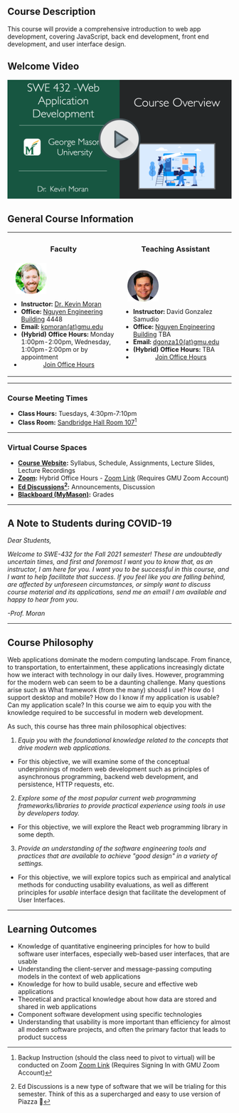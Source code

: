 ## Course Description

This course will provide a comprehensive introduction to web app development, covering JavaScript, back end development, front end development, and user interface design.

## Welcome Video

<div onclick="this.nextElementSibling.style.display='block'; this.style.display='none'">
   <img src="/images/intro-video.png" style="cursor:pointer" />
</div>
<div style="display:none">
    <style>.embed-container { position: relative; padding-bottom: 56.25%; height: 0; overflow: hidden; max-width: 100%; } .embed-container iframe, .embed-container object, .embed-container embed { position: absolute; top: 0; left: 0; width: 100%; height: 100%; }</style><div class='embed-container'><iframe src='https://www.youtube.com/embed/dLRDus_Si-Y' frameborder='0' allowfullscreen></iframe></div>
</div>

## General Course Information

<table width="100%">
	<tr>
		<th width="50%"> <h3>Faculty</h3> </th>
		<th width="50%"> <h3>Teaching Assistant</h3> </th>
	</tr>
	<tr>
		<td width="50%">
			&nbsp;&nbsp; <img style="vertical-align:middle" src="images/Prof-Moran.png">
			<ul>
				<li style="font-size:14px";><b>Instructor:</b> <a href="https://www.kpmoran.com">Dr. Kevin Moran</a></li>
				<li style="font-size:14px";><b>Office:</b> <a href="https://cs.gmu.edu/about/visit-the-department/">Nguyen Engineering Building</a> 4448</li>
				<li style="font-size:14px";><b>Email:</b> <a href="mailto:kpmoran@gmu.edu">kpmoran(at)gmu.edu</a></li>
				<li style="font-size:14px";><b>(Hybrid) Office Hours:</b> Monday 1:00pm-2:00pm, Wednesday, 1:00pm-2:00pm or by appointment</li>
				<li style="font-size:14px";><div style="text-align: center;">
<a href="https://gmu.zoom.us/j/92034905163" title="Office Hours" class="md-button md-button--primary"> Join Office Hours </a>
</div></li>
			<ul>
		</td>
		<td width="50%">
			&nbsp;&nbsp; <img style="vertical-align:middle" src="images/David.png">
			<ul>
	<li style="font-size:14px";><b>Instructor:</b> David Gonzalez Samudio</a></li>
				<li style="font-size:14px";><b>Office:</b> <a href="https://cs.gmu.edu/about/visit-the-department/">Nguyen Engineering Building</a> TBA</li>
				<li style="font-size:14px";><b>Email:</b> <a href="mailto:dgonza10@gmu.edu">dgonza10(at)gmu.edu</a></li>
				<li style="font-size:14px";><b>(Hybrid) Office Hours:</b> TBA</li>
				<li style="font-size:14px";><div style="text-align: center;">
<a href="" title="Office Hours" class="md-button md-button--primary"> Join Office Hours </a>
</div></li>
			<ul>
		</td>
	</tr>
</table>


---------

### Course Meeting Times

* **Class Hours:** Tuesdays, 4:30pm-7:10pm
* **Class Room:** [Sandbridge Hall Room 107](https://goo.gl/maps/5KKrsCF5ezTpwyfi7)[^1] 

[^1]: Backup Instruction (should the class need to pivot to virtual) will be conducted on Zoom [Zoom Link](https://gmu.zoom.us/j/93312563201) (Requires Signing In with GMU Zoom Account)

<!----
<div style="text-align: center;">
<a href="https://gmu.zoom.us/j/98318501915" title="Click Here to Join the Zoom Meeting" class="md-button md-button--primary">Join the Zoom Meeting </a>
</div>
--->

---------

### Virtual Course Spaces

* **[Course Website](https://cs.gmu.edu/~kpmoran/teaching/swe-432-f21):** Syllabus, Schedule, Assignments, Lecture Slides, Lecture Recordings
* **[Zoom]():** Hybrid Office Hours - [Zoom Link]() (Requires GMU Zoom Account)
* **[Ed Discussions](https://edstem.org)[^2]:** Announcements, Discussion
* **[Blackboard (MyMason)](https://mymason.gmu.edu/):** Grades

[^2]: Ed Discussions is a new type of software that we will be trialing for this semester. Think of this as a supercharged and easy to use version of Piazza 🙂

---------

## A Note to Students during COVID-19

*Dear Students,*

*Welcome to SWE-432 for the Fall 2021 semester! These are undoubtedly uncertain times, and first and foremost I want you to know that, as an instructor, I am here for you. I want you to be successful in this course, and I want to help facilitate that success. If you feel like you are falling behind, are affected by unforeseen circumstances, or simply want to discuss course material and its applications, send me an email! I am available and happy to hear from you.*

*-Prof. Moran*

---------

## Course Philosophy

Web applications dominate the modern computing landscape. From finance, to transportation, to entertainment, these applications increasingly dictate how we interact with technology in our daily lives. However, programming for the modern web can seem to be a daunting challenge. Many questions arise such as What framework (from the many) should I use? How do I support desktop and mobile? How do I know if my application is usable? Can my application scale? In this course we aim to equip you with the knowledge required to be successful in modern web development.

As such, this course has three main philosophical objectives:

1) *Equip you with the foundational knowledge related to the concepts that drive modern web applications.*

 * For this objective, we will examine some of the conceptual underpinnings of modern web development such as principles of asynchronous programming, backend web development, and persistence, HTTP requests, etc.

2) *Explore some of the most popular current web programming frameworks/libraries to provide practical experience using tools in use by developers today.* 

* For this objective, we will explore the React web programming library in some depth.

3) *Provide an understanding of the software engineering tools and practices that are available to achieve "good design" in a variety of settings.*

* For this objective, we will explore topics such as empirical and analytical methods for conducting usability evaluations, as well as different principles for *usable* interface design that facilitate the development of User Interfaces.

---------

## Learning Outcomes

* Knowledge of quantitative engineering principles for how to build software user interfaces, especially web-based user interfaces, that are usable
* Understanding the client-server and message-passing computing models in the context of web applications
* Knowledge for how to build usable, secure and effective web applications
* Theoretical and practical knowledge about how data are stored and shared in web applications
* Component software development using specific technologies
* Understanding that usability is more important than efficiency for almost all modern software projects, and often the primary factor that leads to product success

